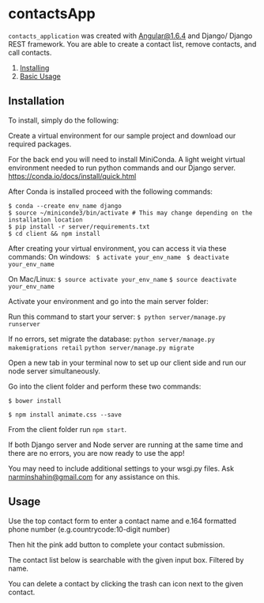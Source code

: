 # contactsApp

`contacts_application` was created with Angular@1.6.4 and Django/ Django REST framework. You are able to create a contact list, remove contacts, and call contacts.

1. [Installing](#installation)
2. [Basic Usage](#usage)

## Installation

To install, simply do the following:

Create a virtual environment for our sample project and download our required packages.

For the back end you will need to install MiniConda. A light weight virtual environment needed to run python commands and our Django server.
https://conda.io/docs/install/quick.html

After Conda is installed proceed with the following commands:

```
$ conda --create env_name django
$ source ~/miniconde3/bin/activate # This may change depending on the installation location
$ pip install -r server/requirements.txt
$ cd client && npm install
```

After creating your virtual environment, you can access it via these commands:
On windows:
``` $ activate your_env_name```
``` $ deactivate your_env_name```

On Mac/Linux:
```$ source activate your_env_name```
```$ source deactivate your_env_name```

Activate your environment and go into the main server folder:

Run this command to start your server:
```$ python server/manage.py runserver```

If no errors, set migrate the database:
```python server/manage.py makemigrations retail```
```python server/manage.py migrate```

Open a new tab in your terminal now to set up our client side and run our node server simultaneously.

Go into the client folder and perform these two commands:

```$ bower install```

```$ npm install animate.css --save```

From the client folder run ```npm start```.

If both Django server and Node server are running at the same time and there are no errors, you are now ready to use the app!

You may need to include additional settings to your wsgi.py files. Ask narminshahin@gmail.com for any assistance on this.

## Usage

Use the top contact form to enter a contact name and e.164 formatted phone number (e.g.countrycode:10-digit number)

Then hit the pink add button to complete your contact submission.

The contact list below is searchable with the given input box. Filtered by name.

You can delete a contact by clicking the trash can icon next to the given contact.
